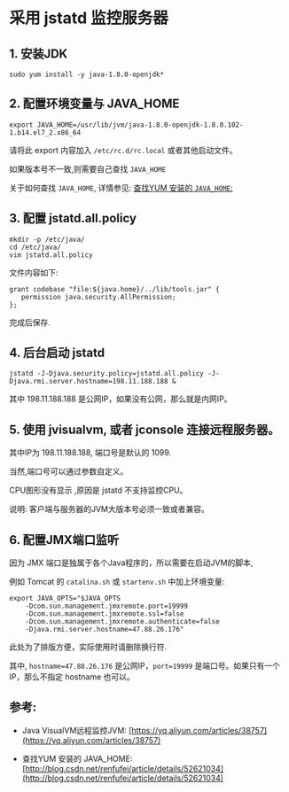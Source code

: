 # 采用 jstatd 监控服务器

## 1. 安装JDK

	sudo yum install -y java-1.8.0-openjdk*

## 2. 配置环境变量与 JAVA_HOME

	export JAVA_HOME=/usr/lib/jvm/java-1.8.0-openjdk-1.8.0.102-1.b14.el7_2.x86_64

请将此 export 内容加入 `/etc/rc.d/rc.local` 或者其他启动文件。

如果版本号不一致,则需要自己查找 `JAVA_HOME`

关于如何查找 `JAVA_HOME`, 详情参见: [查找YUM 安装的 `JAVA_HOME`:](http://blog.csdn.net/renfufei/article/details/52621034)


## 3. 配置 jstatd.all.policy

	mkdir -p /etc/java/
	cd /etc/java/
	vim jstatd.all.policy

文件内容如下:

	grant codebase "file:${java.home}/../lib/tools.jar" { 
	   permission java.security.AllPermission; 
	};

完成后保存.

## 4. 后台启动 jstatd

	jstatd -J-Djava.security.policy=jstatd.all.policy -J-Djava.rmi.server.hostname=198.11.188.188 &

其中 198.11.188.188 是公网IP，如果没有公网，那么就是内网IP。


## 5. 使用 jvisualvm, 或者 jconsole 连接远程服务器。

其中IP为 198.11.188.188, 端口号是默认的 1099. 

当然,端口号可以通过参数自定义。


CPU图形没有显示 ,原因是 jstatd 不支持监控CPU。

说明: 客户端与服务器的JVM大版本号必须一致或者兼容。

## 6. 配置JMX端口监听

因为 JMX 端口是独属于各个Java程序的，所以需要在启动JVM的脚本,

例如 Tomcat 的 `catalina.sh` 或 `startenv.sh` 中加上环境变量:


```
export JAVA_OPTS="$JAVA_OPTS
    -Dcom.sun.management.jmxremote.port=19999
    -Dcom.sun.management.jmxremote.ssl=false
    -Dcom.sun.management.jmxremote.authenticate=false
    -Djava.rmi.server.hostname=47.88.26.176"

```

此处为了排版方便，实际使用时请删除换行符.

其中, `hostname=47.88.26.176` 是公网IP，`port=19999` 是端口号。如果只有一个IP，那么不指定 hostname 也可以。


## 参考:

- Java VisualVM远程监控JVM: [https://yq.aliyun.com/articles/38757](https://yq.aliyun.com/articles/38757)

- 查找YUM 安装的 JAVA_HOME: [http://blog.csdn.net/renfufei/article/details/52621034](http://blog.csdn.net/renfufei/article/details/52621034)
